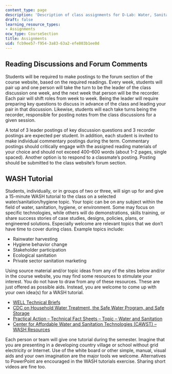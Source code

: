 ```yaml
---
content_type: page
description: 'Description of class assignments for D-Lab: Water, Sanitation, and Hygiene.'
draft: false
learning_resource_types:
- Assignments
ocw_type: CourseSection
title: Assignments
uid: fcb9ee57-f954-3a83-63a2-efe803b1ee0d
---
```

## Reading Discussions and Forum Comments

Students will be required to make postings to the forum section of the course website, based on the required readings. Every week, students will pair up and one person will take the turn to be the leader of the class discussion one week, and the next week that person will be the recorder. Each pair will shift roles from week to week. Being the leader will require preparing key questions to discuss in advance of the class and leading your pair in that discussion. Likewise, students will each take turns being the recorder, responsible for posting notes from the class discussions for a given session.

A total of 3 leader postings of key discussion questions and 3 recorder postings are expected per student. In addition, each student is invited to make individual commentary postings during the term. Commentary postings should critically engage with the assigned reading materials of your choice and should not exceed 400–600 words (about 1–2 pages, single spaced). Another option is to respond to a classmate’s posting. Posting should be submitted to the class website’s forum section.

## WASH Tutorial

Students, individually, or in groups of two or three, will sign up for and give a 15-minute WASH tutorial to the class on a selected water/sanitation/hygiene topic. Your topic can be on any subject within the field of water, sanitation, hygiene, or environment. Some may focus on specific technologies, while others will do demonstrations, skills training, or share success stories of case studies, designs, policies, plans, or engineered solutions. Especially welcome are relevant topics that we don’t have time to cover during class. Example topics include:

- Rainwater harvesting
- Hygiene behavior change
- Stakeholder participation
- Ecological sanitation
- Private sector sanitation marketing

Using source material and/or topic ideas from any of the sites below and/or in the course website, you may find some resources to stimulate your interest. You do not have to draw from any of these resources. These are just offered as possible aids. Instead, you are welcome to come up with your own idea(s) for a WASH tutorial. 

- [WELL Technical Briefs](http://www.lboro.ac.uk/orgs/well/resources/technical-briefs/technical-briefs.htm)
- [CDC on Household Water Treatment, the Safe Water Program, and Safe Storage](https://www.cdc.gov/global-water-sanitation-hygiene/about/about-household-water-treatment.html)
- [Practical Action – Technical Fact Sheets – Topic – Water and Sanitation](https://answers.practicalaction.org/our-resources/community/water-and-sanitation-1-2)
- [Center for Affordable Water and Sanitation Technologies (CAWST) – WASH Resources](https://www.cawst.org/services/resources?s=all&gf=all)

Each person or team will give one tutorial during the semester. Imagine that you are presenting in a developing country village or school without grid electricity or Internet. Use of the white board or other simple, manual, visual aids and your own imagination are the major tools we welcome. Alternatives to PowerPoint are encouraged in the WASH tutorials exercise. Sharing short videos are fine too.